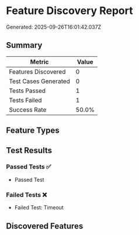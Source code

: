 # Feature Discovery Report

Generated: 2025-09-26T16:01:42.037Z

## Summary

| Metric | Value |
|--------|-------|
| Features Discovered | 0 |
| Test Cases Generated | 0 |
| Tests Passed | 1 |
| Tests Failed | 1 |
| Success Rate | 50.0% |

## Feature Types



## Test Results

### Passed Tests ✅
- Passed Test

### Failed Tests ❌
- Failed Test: Timeout

## Discovered Features


